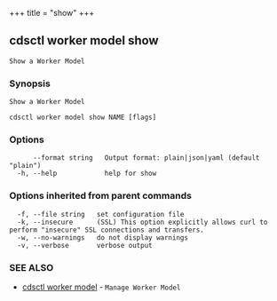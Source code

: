 +++
title = "show"
+++
## cdsctl worker model show

`Show a Worker Model`

### Synopsis

`Show a Worker Model`

```
cdsctl worker model show NAME [flags]
```

### Options

```
      --format string   Output format: plain|json|yaml (default "plain")
  -h, --help            help for show
```

### Options inherited from parent commands

```
  -f, --file string   set configuration file
  -k, --insecure      (SSL) This option explicitly allows curl to perform "insecure" SSL connections and transfers.
  -w, --no-warnings   do not display warnings
  -v, --verbose       verbose output
```

### SEE ALSO

* [cdsctl worker model](/manual/components/cdsctl/worker/model/)	 - `Manage Worker Model`

